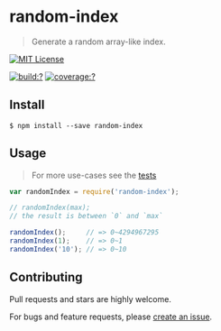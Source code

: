 # random-index

> Generate a random array-like index.


[![MIT License](https://img.shields.io/badge/license-MIT_License-green.svg?style=flat-square)](https://github.com/bubkoo/random-index/blob/master/LICENSE)

[![build:?](https://img.shields.io/travis/bubkoo/random-index/master.svg?style=flat-square)](https://travis-ci.org/bubkoo/random-index)
[![coverage:?](https://img.shields.io/coveralls/bubkoo/random-index/master.svg?style=flat-square)](https://coveralls.io/github/bubkoo/random-index)


## Install

```
$ npm install --save random-index 
```


## Usage

> For more use-cases see the [tests](https://github.com/bubkoo/random-index/blob/master/test/spec/index.js)

```js
var randomIndex = require('random-index');

// randomIndex(max);
// the result is between `0` and `max`

randomIndex();     // => 0~4294967295           
randomIndex(1);    // => 0~1
randomIndex('10'); // => 0~10   
```


## Contributing

Pull requests and stars are highly welcome.

For bugs and feature requests, please [create an issue](https://github.com/bubkoo/random-index/issues/new).
